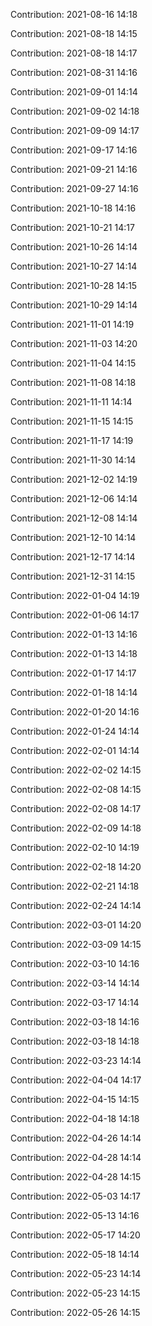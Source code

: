 Contribution: 2021-08-16 14:18

Contribution: 2021-08-18 14:15

Contribution: 2021-08-18 14:17

Contribution: 2021-08-31 14:16

Contribution: 2021-09-01 14:14

Contribution: 2021-09-02 14:18

Contribution: 2021-09-09 14:17

Contribution: 2021-09-17 14:16

Contribution: 2021-09-21 14:16

Contribution: 2021-09-27 14:16

Contribution: 2021-10-18 14:16

Contribution: 2021-10-21 14:17

Contribution: 2021-10-26 14:14

Contribution: 2021-10-27 14:14

Contribution: 2021-10-28 14:15

Contribution: 2021-10-29 14:14

Contribution: 2021-11-01 14:19

Contribution: 2021-11-03 14:20

Contribution: 2021-11-04 14:15

Contribution: 2021-11-08 14:18

Contribution: 2021-11-11 14:14

Contribution: 2021-11-15 14:15

Contribution: 2021-11-17 14:19

Contribution: 2021-11-30 14:14

Contribution: 2021-12-02 14:19

Contribution: 2021-12-06 14:14

Contribution: 2021-12-08 14:14

Contribution: 2021-12-10 14:14

Contribution: 2021-12-17 14:14

Contribution: 2021-12-31 14:15

Contribution: 2022-01-04 14:19

Contribution: 2022-01-06 14:17

Contribution: 2022-01-13 14:16

Contribution: 2022-01-13 14:18

Contribution: 2022-01-17 14:17

Contribution: 2022-01-18 14:14

Contribution: 2022-01-20 14:16

Contribution: 2022-01-24 14:14

Contribution: 2022-02-01 14:14

Contribution: 2022-02-02 14:15

Contribution: 2022-02-08 14:15

Contribution: 2022-02-08 14:17

Contribution: 2022-02-09 14:18

Contribution: 2022-02-10 14:19

Contribution: 2022-02-18 14:20

Contribution: 2022-02-21 14:18

Contribution: 2022-02-24 14:14

Contribution: 2022-03-01 14:20

Contribution: 2022-03-09 14:15

Contribution: 2022-03-10 14:16

Contribution: 2022-03-14 14:14

Contribution: 2022-03-17 14:14

Contribution: 2022-03-18 14:16

Contribution: 2022-03-18 14:18

Contribution: 2022-03-23 14:14

Contribution: 2022-04-04 14:17

Contribution: 2022-04-15 14:15

Contribution: 2022-04-18 14:18

Contribution: 2022-04-26 14:14

Contribution: 2022-04-28 14:14

Contribution: 2022-04-28 14:15

Contribution: 2022-05-03 14:17

Contribution: 2022-05-13 14:16

Contribution: 2022-05-17 14:20

Contribution: 2022-05-18 14:14

Contribution: 2022-05-23 14:14

Contribution: 2022-05-23 14:15

Contribution: 2022-05-26 14:15

